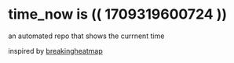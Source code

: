 # time_now is (( 1709319600724 ))

an automated repo that shows the currnent time

inspired by [breakingheatmap](https://github.com/breakingheatmap/breakingheatmap)